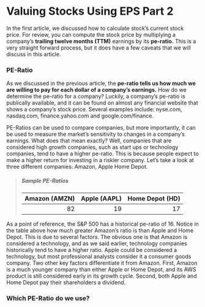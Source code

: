 # Valuing Stocks Using EPS Part 2
In the first article, we discussed how to calculate stock’s current stock price. For review, you can compute the stock price by multiplying a company’s **trailing twelve months (TTM)** earnings by its **pe-ratio.** This is a very straight forward process, but it does have a few caveats that we will discuss in this article.

### PE-Ratio
As we discussed in the previous article, the **pe-ratio tells us how much we are willing to pay for each dollar of a company’s earnings.** How do we determine the pe-ratio for a company? Luckily, a company’s pe-ratio is publically available, and it can be found on almost any financial website that shows a company’s stock price. Several examples include: nyse.com, nasdaq.com, finance.yahoo.com and google.com/finance.

PE-Ratios can be used to compare companies, but more importantly, it can be used to measure the market’s sensitivity to changes in a company’s earnings. What does that mean exactly? Well, companies that are considered high growth companies, such as start ups or technology companies, tend to have a higher pe-ratio. This is because people expect to make a higher return for investing in a riskier company. Let’s take a look at three different companies: Amazon, Apple Home Depot.
> ##### Sample PE-Ratios
>|Amazon (AMZN) | Apple (AAPL) | Home Depot (HD) |
>|                       ---:|                   ---:|                           ---:|
>| 82                       |  19                 |  17                          |
As a point of reference, the S&P 500 has a historical pe-ratio of 16. Notice in the table above how much greater Amazon’s ratio is than Apple and Home Depot. This is due to several factors. The obvious one is that Amazon is considered a technology, and as we said earlier, technology companies historically tend to have a higher ratio. Apple could be considered a technology, but most professional analysts consider it a consumer goods company. Two other key factors differentiate it from Amazon. First, Amazon is a much younger company than either Apple or Home Depot, and its AWS product is still considered early in its growth cycle. Second, both Apple and Home Depot pay their shareholders a dividend.

### Which PE-Ratio do we use?
